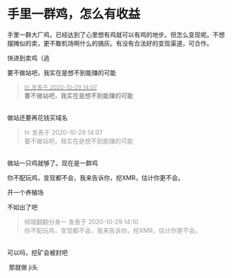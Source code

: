 # 手里一群鸡，怎么有收益


手里一群大厂鸡，已经达到了心里想有鸡就可以有鸡的地步。但怎么变现呢。不想摆摊似的卖，更不敢机场啊什么的搞灰。有没有合法好的变现渠道，可合作。

快进到卖鸡（逃

要不做站吧，我实在是想不到能赚的可能

<div class="quote"><blockquote><font size="2"><a href="https://www.hostloc.com/forum.php?mod=redirect&amp;goto=findpost&amp;pid=9369099&amp;ptid=759797" target="_blank"><font color="#999999">tir 发表于 2020-10-29 14:07</font></a></font><br />
要不做站吧，我实在是想不到能赚的可能</blockquote></div><br />
做站还要再花钱买域名<img src="static/image/smiley/yct/008.gif" smilieid="39" border="0" alt="" /><img id="aimg_dAdK3" onclick="zoom(this, this.src, 0, 0, 0)" class="zoom" src="https://cdn.jsdelivr.net/gh/hishis/forum-master/public/images/patch.gif" onmouseover="img_onmouseoverfunc(this)" onload="thumbImg(this)" border="0" alt="" />

<div class="quote"><blockquote><font color="#999999">tir 发表于 2020-10-29 14:07</font><br />
<font color="#999999">要不做站吧，我实在是想不到能赚的可能</font></blockquote></div><br />
做站一只鸡就够了。现在是一群鸡

你不配玩鸡，变现都不会，我来告诉你，挖XMR，估计你更不会。

开一个养殖场

不如出了吧<img src="static/image/smiley/default/lol.gif" smilieid="12" border="0" alt="" />

<div class="quote"><blockquote><font color="#999999">倾城翻翻分身一 发表于 2020-10-29 14:10</font><br />
<font color="#999999">你不配玩鸡，变现都不会，我来告诉你，挖XMR，估计你更不会。</font></blockquote></div><br />
可以吗，挖矿会被封吧

<img src="static/image/smiley/default/lol.gif" smilieid="12" border="0" alt="" /> 那就做 ji头&nbsp;&nbsp;
